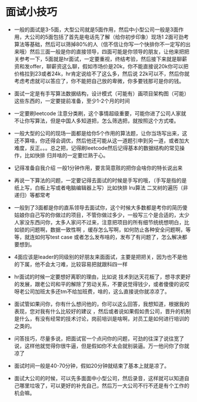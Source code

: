 # 面试小技巧
- 一般的面试是3-5面，大型公司就是5面作用，然后中小型公司一般是3面作用，大公司的5面包括了首先是电话先了解（给你初步印象）现场1 2面可劲考算法等基础，然后可以筛掉80%的人（信不信让你写一个快排你不一定写的出来哦）然后三面一般是你的直接领导，四面可能是你领导的朋友，让他来把把关参考一下，5面就是hr面试，一定要重视，终结考验，然后接下来就是聊薪资和发offer，聊薪资这么聊，假如市场价是20k，你不能直接说20k你可以把价格拉到23或者24k，hr肯定说给不了这么多，然后说 22k可以不，然后你就考虑考虑就可以答应了，你不能把自己放的卑微，你多要钱那可是你的钱。

- 面试一定是有手写算法数据结构，设计模式（可能有）画项目架构图（可能）这些东西的，一定要提前准备，至少1-2个月的时间

- 一定要刷leetcode 注意分类刷，这个事情超级重要，可能你进了公司人家就不让你写算法，但是中国人多知道把，怎么筛选把，就按照这个方式喽。

- 一般大型的公司的现场一面都是给你5个作用的算法题，让你当场写出来，这还不算啥，你还得会调优，然后他还可能从这一道题引申到另一道，或者加大难度，反正。。。总之把，记得刷leetcode然后记得基本的数据结构的常见操作，比如快排 归并啥的一定要烂熟于心。

- 记得准备自我介绍 一般1分钟作用，要言简意赅的把你会啥你的特长说出来

- 再说一下算法的问题，一定要记得去面试的时候是手写的哦，（手写是指的是 纸上写，白板上写或者电脑编辑器上写）比如快排 lru算法 二叉树的遍历（非递归）等都常考

- 一般到了3面都是你的直系领导去面试你，这个时候大多数都是考你的简历傻姑娘你自己写的你做过的项目，不管你做过多少，一般写三个是合适的，太少人家没东西问你，太多人家问不过来，注意把项目的所有细节统统想明白，比如锁的问题啊，数据一致性啊 ，缓存怎么写啊，如何防止各种安全问题啊，等等，就连如何写test case 或者怎么发布啥的，发布了有问题了，怎么解决都要想到。

- 4面应该是leader的同级别的好朋友来面面试，主要是把把关，因为也不是他的下属，他不会太刁难，比较容易把就跟科四一样

- hr面试的时候一定要想好离职的理由，比如说 技术到达天花板了，想寻求更好的发展，跟老公司和平的解除了劳动关系，不要说觉得钱少，或者傻傻的说哎呀老公司加班太多还tm不给加班费，啥的，这么直接说你就凉凉了。

- 面试管如果问你，你有什么想问他的，你可以这么回答，我想知道，根据我的表现，您对我有什么比较好的建议 ，然后或者说如果假如贵公司，晋升的机制是什么，有没有经常的技术讨论，岗前培训是啥啊，对员工是如何进行培训的之类的。

- 问答技巧，尽量多说，把面试官一个点问你的问题，可劲的往深了说往宽了说，这样他就觉得你很牛逼，但是假如你不太会就别装逼。万一他问你了你就凉了

- 面试时间一般是40-70分钟，假如20分钟就结束了基本上就是凉了。

- 面试大公司的时候，可以先多面面中小型公司，然后录音，这样就可以知道自己哪里垃圾了，可以更好的补充自己，然后万一大公司不行不还是有个工作的机会嘛。
